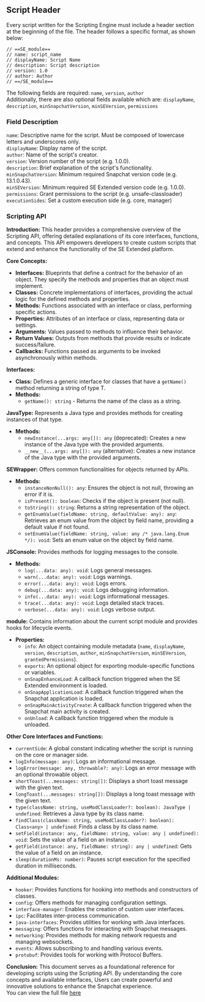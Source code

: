 ## Script Header

Every script written for the Scripting Engine must include a header section at the beginning of the file. The header follows a specific format, as shown below:
```
// ==SE_module==
// name: script_name
// displayName: Script Name
// description: Script description
// version: 1.0
// author: Author
// ==/SE_module==
```
The following fields are required: `name`, `version`, `author`<br>
Additionally, there are also optional fields available which are: `displayName`, `description`, `minSnapchatVersion`, `minSEVersion`, `permissions`

### Field Description

`name`: Descriptive name for the script. Must be composed of lowercase letters and underscores only.<br>
`displayName`: Display name of the script. <br>
`author`: Name of the script's creator.<br>
`version`: Version number of the script (e.g. 1.0.0).<br>
`description`: Brief explanation of the script's functionality.<br>
`minSnapchatVersion`: Minimum required Snapchat version code (e.g. 13.1.0.43).<br>
`minSEVersion`: Minimum required SE Extended version code (e.g. 1.0.0).<br>
`permissions`: Grant permissions to the script (e.g. unsafe-classloader)<br>
`executionSides`: Set a custom execution side (e.g. core, manager)

### Scripting API

**Introduction:** This header provides a comprehensive overview of the Scripting API, offering detailed explanations of its core interfaces, functions, and concepts. This API empowers developers to create custom scripts that extend and enhance the functionality of the SE Extended platform.

**Core Concepts:**
- **Interfaces:** Blueprints that define a contract for the behavior of an object. They specify the methods and properties that an object must implement.
- **Classes:** Concrete implementations of interfaces, providing the actual logic for the defined methods and properties.
- **Methods:** Functions associated with an interface or class, performing specific actions.
- **Properties:** Attributes of an interface or class, representing data or settings.
- **Arguments:** Values passed to methods to influence their behavior.
- **Return Values:** Outputs from methods that provide results or indicate success/failure.
- **Callbacks:** Functions passed as arguments to be invoked asynchronously within methods.


**Interfaces:**
- **Class<T>:** Defines a generic interface for classes that have a `getName()` method returning a string of type T.
- **Methods:**
   - `getName(): string` - Returns the name of the class as a string.

**JavaType:** Represents a Java type and provides methods for creating instances of that type.
 - **Methods:**
    - `newInstance(...args: any[]): any` (deprecated): Creates a new instance of the Java type with the provided arguments.
    - `__new__(...args: any[]): any` (alternative): Creates a new instance of the Java type with the provided arguments.

**SEWrapper:** Offers common functionalities for objects returned by APIs.
 - **Methods:**
    - `instanceNonNull(): any`: Ensures the object is not null, throwing an error if it is.
    - `isPresent(): boolean`: Checks if the object is present (not null).
    - `toString(): string`: Returns a string representation of the object.
    - `getEnumValue(fieldName: string, defaultValue: any): any`: Retrieves an enum value from the object by field name, providing a default value if not found.
    - `setEnumValue(fieldName: string, value: any /* java.lang.Enum */): void`: Sets an enum value on the object by field name.

**JSConsole:** Provides methods for logging messages to the console.
 - **Methods:**
    - `log(...data: any): void`: Logs general messages.
    - `warn(...data: any): void`: Logs warnings.
    - `error(...data: any): void`: Logs errors.
    - `debug(...data: any): void`: Logs debugging information.
    - `info(...data: any): void`: Logs informational messages.
    - `trace(...data: any): void`: Logs detailed stack traces.
    - `verbose(...data: any): void`: Logs verbose output.

**module:** Contains information about the current script module and provides hooks for lifecycle events.
- **Properties:**
   - `info`: An object containing module metadata (`name`, `displayName`, `version`, `description`, `author`, `minSnapchatVersion`, `minSEVersion`, `grantedPermissions`).
   - `exports`: An optional object for exporting module-specific functions or variables.
   - `onSnapEnhanceLoad`: A callback function triggered when the SE Extended environment is loaded.
   - `onSnapApplicationLoad`: A callback function triggered when the Snapchat application is loaded.
   - `onSnapMainActivityCreate`: A callback function triggered when the Snapchat main activity is created.
   - `onUnload`: A callback function triggered when the module is unloaded.

**Other Core Interfaces and Functions:**
 - `currentSide`: A global constant indicating whether the script is running on the core or manager side.
 - `logInfo(message: any)`: Logs an informational message.
 - `logError(message: any, throwable?: any)`: Logs an error message with an optional throwable object.
 - `shortToast(...messages: string[])`: Displays a short toast message with the given text.
 - `longToast(...messages: string[])`: Displays a long toast message with the given text.
 - `type(className: string, useModClassLoader?: boolean): JavaType | undefined`: Retrieves a Java type by its class name.
 - `findClass(className: string, useModClassLoader?: boolean): Class<any> | undefined`: Finds a class by its class name.
 - `setField(instance: any, fieldName: string, value: any | undefined): void`: Sets the value of a field on an instance.
 - `getField(instance: any, fieldName: string): any | undefined`: Gets the value of a field on an instance.
 - `sleep(durationMs: number)`: Pauses script execution for the specified duration in milliseconds.

**Additional Modules:**
 - `hooker`: Provides functions for hooking into methods and constructors of classes.
 - `config`: Offers methods for managing configuration settings.
 - `interface-manager`: Enables the creation of custom user interfaces.
 - `ipc`: Facilitates inter-process communication.
 - `java-interfaces`: Provides utilities for working with Java interfaces.
 - `messaging`: Offers functions for interacting with Snapchat messages.
 - `networking`: Provides methods for making network requests and managing websockets.
 - `events`: Allows subscribing to and handling various events.
 - `protobuf`: Provides tools for working with Protocol Buffers.

**Conclusion:**
This document serves as a foundational reference for developing scripts using the Scripting API. By understanding the core concepts and available interfaces, Users can create powerful and innovative solutions to enhance the Snapchat experience.<br/>
You can view the full file [here](https://github.com/SE-Extended/Scripts/blob/main/index.d.ts)
